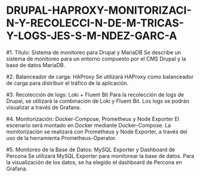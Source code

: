 # DRUPAL-HAPROXY-MONITORIZACI-N-Y-RECOLECCI-N-DE-M-TRICAS-Y-LOGS-JES-S-M-NDEZ-GARC-A
#1. Título: Sistema de monitoreo para Drupal y MariaDB
Se describe un sistema de monitoreo para un entorno compuesto por el CMS Drupal y la base de datos MariaDB.

#2. Balanceador de carga: HAProxy
Se utilizará HAProxy como balanceador de carga para distribuir el tráfico de la aplicación.

#3. Recolección de logs: Loki + Fluent Bit
Para la recolección de logs de Drupal, se utilizará la combinación de Loki y Fluent Bit. Los logs se podrán visualizar a través de Grafana.

#4. Monitorización: Docker-Compose, Prometheus y Node Exporter
El escenario será montado en Docker mediante Docker-Compose. La monitorización se realizará con Prometheus y Node Exporter, a través del uso de la herramienta Prometheus-Operator.

#5. Monitoreo de la Base de Datos: MySQL Exporter y Dashboard de Percona
Se utilizará MySQL Exporter para monitorear la base de datos. Para la visualización de los datos, se ha elegido el dashboard de Percona en Grafana.
